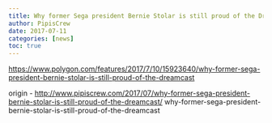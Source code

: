 ```yaml
---
title: Why former Sega president Bernie Stolar is still proud of the Dreamcast
author: PipisCrew
date: 2017-07-11
categories: [news]
toc: true
---
```


https://www.polygon.com/features/2017/7/10/15923640/why-former-sega-president-bernie-stolar-is-still-proud-of-the-dreamcast

origin - http://www.pipiscrew.com/2017/07/why-former-sega-president-bernie-stolar-is-still-proud-of-the-dreamcast/ why-former-sega-president-bernie-stolar-is-still-proud-of-the-dreamcast